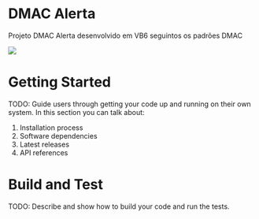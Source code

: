# DMAC Alerta

Projeto DMAC Alerta desenvolvido em VB6 seguintos os padrões DMAC

<img src="https://dmac-desenv.visualstudio.com/f21fe49f-38bd-4684-b5d6-7a166dadd4c1/_apis/git/repositories/46cbacf8-2ca5-4551-98ab-bac292ac0223/Items?path=%2FMaterial%2FPrint%2FDmac+Alerta.gif&versionDescriptor%5BversionOptions%5D=0&versionDescriptor%5BversionType%5D=0&versionDescriptor%5Bversion%5D=master&download=false&resolveLfs=true&%24format=octetStream&api-version=5.0-preview.1" >

# Getting Started
TODO: Guide users through getting your code up and running on their own system. In this section you can talk about:
1.	Installation process
2.	Software dependencies
3.	Latest releases
4.	API references

# Build and Test
TODO: Describe and show how to build your code and run the tests. 
